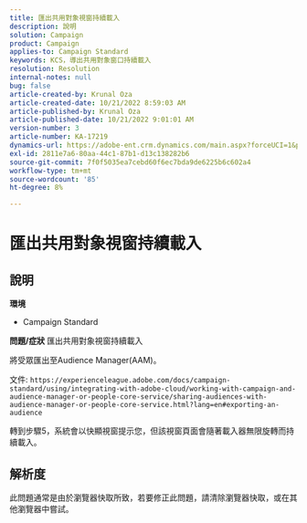 ```yaml
---
title: 匯出共用對象視窗持續載入
description: 說明
solution: Campaign
product: Campaign
applies-to: Campaign Standard
keywords: KCS，導出共用對象窗口持續載入
resolution: Resolution
internal-notes: null
bug: false
article-created-by: Krunal Oza
article-created-date: 10/21/2022 8:59:03 AM
article-published-by: Krunal Oza
article-published-date: 10/21/2022 9:01:01 AM
version-number: 3
article-number: KA-17219
dynamics-url: https://adobe-ent.crm.dynamics.com/main.aspx?forceUCI=1&pagetype=entityrecord&etn=knowledgearticle&id=693dd99b-1e51-ed11-bba2-0022480867fb
exl-id: 2811e7a6-80aa-44c1-87b1-d13c138282b6
source-git-commit: 7f0f5035ea7cebd60f6ec7bda9de6225b6c602a4
workflow-type: tm+mt
source-wordcount: '85'
ht-degree: 8%

---
```


# 匯出共用對象視窗持續載入

## 說明

<b>環境</b>
- Campaign Standard



<b>問題/症狀</b>
匯出共用對象視窗持續載入

將受眾匯出至Audience Manager(AAM)。

文件: `https://experienceleague.adobe.com/docs/campaign-standard/using/integrating-with-adobe-cloud/working-with-campaign-and-audience-manager-or-people-core-service/sharing-audiences-with-audience-manager-or-people-core-service.html?lang=en#exporting-an-audience`

轉到步驟5，系統會以快顯視窗提示您，但該視窗頁面會隨著載入器無限旋轉而持續載入。


## 解析度


此問題通常是由於瀏覽器快取所致，若要修正此問題，請清除瀏覽器快取，或在其他瀏覽器中嘗試。
